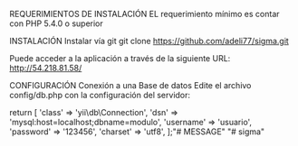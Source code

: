 REQUERIMIENTOS DE INSTALACIÓN
EL requerimiento mínimo es contar con PHP 5.4.0 o superior

INSTALACIÓN
Instalar vía git
git clone https://github.com/adeli77/sigma.git

Puede acceder a la aplicación a través de la siguiente URL:
http://54.218.81.58/

CONFIGURACIÓN
Conexión a una Base de datos
Edite el archivo config/db.php con la configuración del servidor:

return [
    'class' => 'yii\db\Connection',
    'dsn' => 'mysql:host=localhost;dbname=modulo',
    'username' => 'usuario',
    'password' => '123456',
    'charset' => 'utf8',
];"# MESSAGE" 
"# sigma" 
